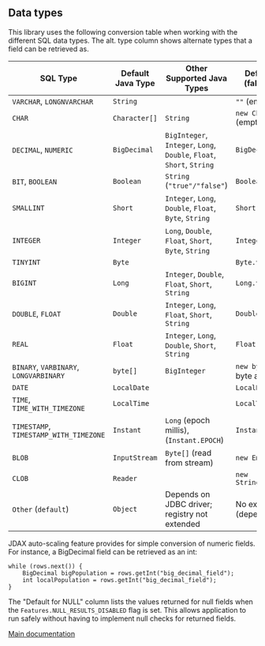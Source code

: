 ## Data types

This library uses the following conversion table when working with the different SQL data types.
The alt. type column shows alternate types that a field can be retrieved as.

| SQL Type                            | Default Java Type | Other Supported Java Types                                    | Default for Null (fallback value)   |
|-------------------------------------|-----------|-----------------------------------------------------------------------|-------------------------------------|
| `VARCHAR`, `LONGNVARCHAR`           | `String`  |                                                                       | `""` (empty string)                 |
| `CHAR`                              | `Character[]` | `String`                                                          | `new Character[0]` (empty char array) |
| `DECIMAL`, `NUMERIC`                | `BigDecimal` | `BigInteger`, `Integer`, `Long`, `Double`, `Float`, `Short`, `String` | `BigDecimal.ZERO`                |
| `BIT`, `BOOLEAN`                    | `Boolean` | `String` (`"true"/"false"`)                                           | `Boolean.FALSE`                     |
| `SMALLINT`                          | `Short`   | `Integer`, `Long`, `Double`, `Float`, `Byte`, `String`                | `Short.valueOf(0)`                  |
| `INTEGER`                           | `Integer` | `Long`, `Double`, `Float`, `Short`, `Byte`, `String`                  | `Integer.valueOf(0)`                |
| `TINYINT`                           | `Byte`    |                                                                       | `Byte.valueOf(0)`                   |
| `BIGINT`                            | `Long`    | `Integer`, `Double`, `Float`, `Short`, `String`                       | `Long.valueOf(0)`                   |
| `DOUBLE`, `FLOAT`                   | `Double`  | `Integer`, `Long`, `Float`, `Short`, `String`                         | `Double.valueOf(0.0)`               |
| `REAL`                              | `Float`   | `Integer`, `Long`, `Double`, `Short`, `String`                        | `Float.valueOf(0.0)`                |
| `BINARY`, `VARBINARY`, `LONGVARBINARY` | `byte[]`  | `BigInteger`                                                       | `new byte[0]` (empty byte array)    |
| `DATE`                              | `LocalDate` |                                                                     | `LocalDate.EPOCH`                   |
| `TIME`, `TIME_WITH_TIMEZONE`        | `LocalTime` |                                                                     | `LocalTime.MIDNIGHT`                |
| `TIMESTAMP`, `TIMESTAMP_WITH_TIMEZONE` | `Instant` | `Long` (epoch millis),  (`Instant.EPOCH`)                          | `Instant.EPOCH`                     |
| `BLOB`                              | `InputStream` | `Byte[]` (read from stream)                                       | `new EmptyStream()`                 |
| `CLOB`                              | `Reader`  |                                                                       | `new StringReader("")`              |
| `Other` (`default`)                 | `Object`  | Depends on JDBC driver; registry not extended                         | No explicit default (depends on type) |

JDAX auto-scaling feature provides for simple conversion of numeric fields. For instance,
a BigDecimal field can be retrieved as an int:

    while (rows.next()) {
        BigDecimal bigPopulation = rows.getInt("big_decimal_field");
        int localPopulation = rows.getInt("big_decimal_field");
    }

The "Default for NULL" column lists the values returned for null fields when the `Features.NULL_RESULTS_DISABLED` flag is set.
This allows application to run safely without having to implement null checks for returned fields.

[Main documentation](../README.md)
